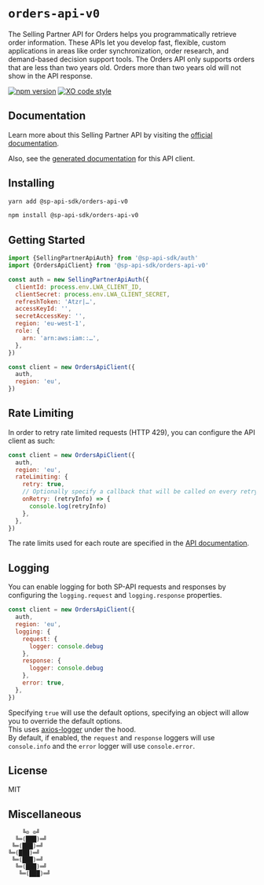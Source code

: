 # `orders-api-v0`

The Selling Partner API for Orders helps you programmatically retrieve order information. These APIs let you develop fast, flexible, custom applications in areas like order synchronization, order research, and demand-based decision support tools. The Orders API only supports orders that are less than two years old. Orders more than two years old will not show in the API response.

[![npm version](https://badgen.net/npm/v/@sp-api-sdk/orders-api-v0)](https://www.npmjs.com/package/@sp-api-sdk/orders-api-v0)
[![XO code style](https://badgen.net/badge/code%20style/XO/cyan)](https://github.com/xojs/xo)

## Documentation

Learn more about this Selling Partner API by visiting the [official documentation](https://developer-docs.amazon.com/sp-api/docs).

Also, see the [generated documentation](https://bizon.github.io/selling-partner-api-sdk/modules/_sp_api_sdk_orders_api_v0.html) for this API client.

## Installing

```sh
yarn add @sp-api-sdk/orders-api-v0
```

```sh
npm install @sp-api-sdk/orders-api-v0
```

## Getting Started

```javascript
import {SellingPartnerApiAuth} from '@sp-api-sdk/auth'
import {OrdersApiClient} from '@sp-api-sdk/orders-api-v0'

const auth = new SellingPartnerApiAuth({
  clientId: process.env.LWA_CLIENT_ID,
  clientSecret: process.env.LWA_CLIENT_SECRET,
  refreshToken: 'Atzr|…',
  accessKeyId: '',
  secretAccessKey: '',
  region: 'eu-west-1',
  role: {
    arn: 'arn:aws:iam::…',
  },
})

const client = new OrdersApiClient({
  auth,
  region: 'eu',
})
```

## Rate Limiting

In order to retry rate limited requests (HTTP 429), you can configure the API client as such:

```javascript
const client = new OrdersApiClient({
  auth,
  region: 'eu',
  rateLimiting: {
    retry: true,
    // Optionally specify a callback that will be called on every retry.
    onRetry: (retryInfo) => {
      console.log(retryInfo)
    },
  },
})
```

The rate limits used for each route are specified in the [API documentation](https://developer-docs.amazon.com/sp-api/docs).

## Logging

You can enable logging for both SP-API requests and responses by configuring the `logging.request` and `logging.response` properties.

```javascript
const client = new OrdersApiClient({
  auth,
  region: 'eu',
  logging: {
    request: {
      logger: console.debug
    },
    response: {
      logger: console.debug
    },
    error: true,
  },
})
```

Specifying `true` will use the default options, specifying an object will allow you to override the default options.  
This uses [axios-logger](https://github.com/hg-pyun/axios-logger) under the hood.  
By default, if enabled, the `request` and `response` loggers will use `console.info` and the `error` logger will use `console.error`.


## License

MIT

## Miscellaneous

```
    ╚⊙ ⊙╝
  ╚═(███)═╝
 ╚═(███)═╝
╚═(███)═╝
 ╚═(███)═╝
  ╚═(███)═╝
   ╚═(███)═╝
```
